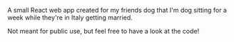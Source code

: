 A small React web app created for my friends dog that I'm dog sitting for a week while they're in Italy getting married. 

Not meant for public use, but feel free to have a look at the code!
